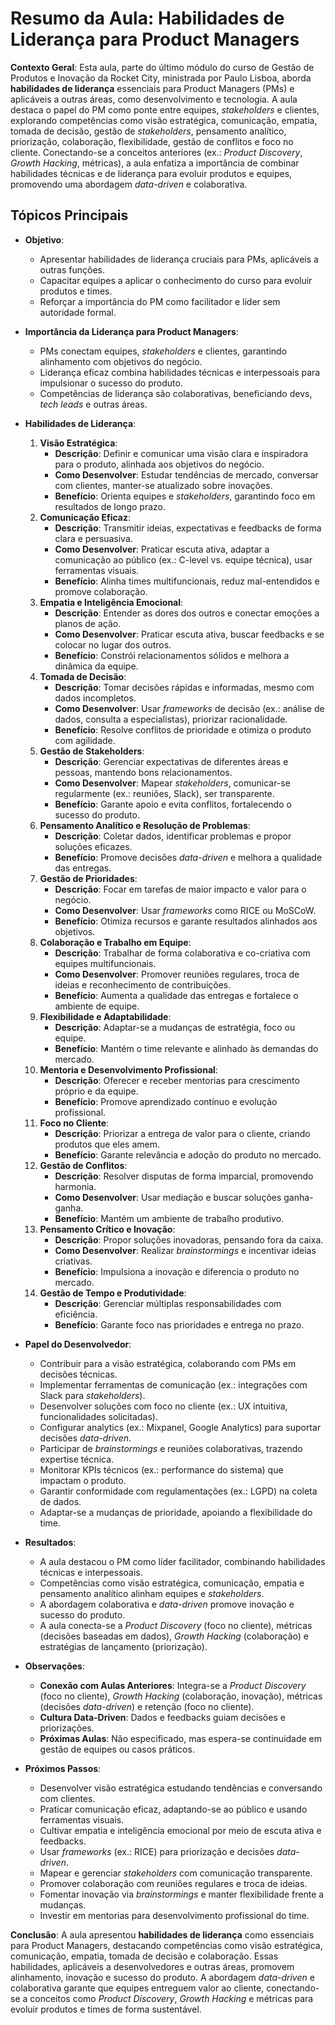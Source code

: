# Resumo da Aula: Habilidades de Liderança para Product Managers

**Contexto Geral**: Esta aula, parte do último módulo do curso de Gestão de Produtos e Inovação da Rocket City, ministrada por Paulo Lisboa, aborda **habilidades de liderança** essenciais para Product Managers (PMs) e aplicáveis a outras áreas, como desenvolvimento e tecnologia. A aula destaca o papel do PM como ponte entre equipes, *stakeholders* e clientes, explorando competências como visão estratégica, comunicação, empatia, tomada de decisão, gestão de *stakeholders*, pensamento analítico, priorização, colaboração, flexibilidade, gestão de conflitos e foco no cliente. Conectando-se a conceitos anteriores (ex.: *Product Discovery*, *Growth Hacking*, métricas), a aula enfatiza a importância de combinar habilidades técnicas e de liderança para evoluir produtos e equipes, promovendo uma abordagem *data-driven* e colaborativa.

## Tópicos Principais

- **Objetivo**:
  - Apresentar habilidades de liderança cruciais para PMs, aplicáveis a outras funções.
  - Capacitar equipes a aplicar o conhecimento do curso para evoluir produtos e times.
  - Reforçar a importância do PM como facilitador e líder sem autoridade formal.

- **Importância da Liderança para Product Managers**:
  - PMs conectam equipes, *stakeholders* e clientes, garantindo alinhamento com objetivos do negócio.
  - Liderança eficaz combina habilidades técnicas e interpessoais para impulsionar o sucesso do produto.
  - Competências de liderança são colaborativas, beneficiando devs, *tech leads* e outras áreas.

- **Habilidades de Liderança**:
  1. **Visão Estratégica**:
     - **Descrição**: Definir e comunicar uma visão clara e inspiradora para o produto, alinhada aos objetivos do negócio.
     - **Como Desenvolver**: Estudar tendências de mercado, conversar com clientes, manter-se atualizado sobre inovações.
     - **Benefício**: Orienta equipes e *stakeholders*, garantindo foco em resultados de longo prazo.
  2. **Comunicação Eficaz**:
     - **Descrição**: Transmitir ideias, expectativas e feedbacks de forma clara e persuasiva.
     - **Como Desenvolver**: Praticar escuta ativa, adaptar a comunicação ao público (ex.: C-level vs. equipe técnica), usar ferramentas visuais.
     - **Benefício**: Alinha times multifuncionais, reduz mal-entendidos e promove colaboração.
  3. **Empatia e Inteligência Emocional**:
     - **Descrição**: Entender as dores dos outros e conectar emoções a planos de ação.
     - **Como Desenvolver**: Praticar escuta ativa, buscar feedbacks e se colocar no lugar dos outros.
     - **Benefício**: Constrói relacionamentos sólidos e melhora a dinâmica da equipe.
  4. **Tomada de Decisão**:
     - **Descrição**: Tomar decisões rápidas e informadas, mesmo com dados incompletos.
     - **Como Desenvolver**: Usar *frameworks* de decisão (ex.: análise de dados, consulta a especialistas), priorizar racionalidade.
     - **Benefício**: Resolve conflitos de prioridade e otimiza o produto com agilidade.
  5. **Gestão de Stakeholders**:
     - **Descrição**: Gerenciar expectativas de diferentes áreas e pessoas, mantendo bons relacionamentos.
     - **Como Desenvolver**: Mapear *stakeholders*, comunicar-se regularmente (ex.: reuniões, Slack), ser transparente.
     - **Benefício**: Garante apoio e evita conflitos, fortalecendo o sucesso do produto.
  6. **Pensamento Analítico e Resolução de Problemas**:
     - **Descrição**: Coletar dados, identificar problemas e propor soluções eficazes.
     - **Benefício**: Promove decisões *data-driven* e melhora a qualidade das entregas.
  7. **Gestão de Prioridades**:
     - **Descrição**: Focar em tarefas de maior impacto e valor para o negócio.
     - **Como Desenvolver**: Usar *frameworks* como RICE ou MoSCoW.
     - **Benefício**: Otimiza recursos e garante resultados alinhados aos objetivos.
  8. **Colaboração e Trabalho em Equipe**:
     - **Descrição**: Trabalhar de forma colaborativa e co-criativa com equipes multifuncionais.
     - **Como Desenvolver**: Promover reuniões regulares, troca de ideias e reconhecimento de contribuições.
     - **Benefício**: Aumenta a qualidade das entregas e fortalece o ambiente de equipe.
  9. **Flexibilidade e Adaptabilidade**:
     - **Descrição**: Adaptar-se a mudanças de estratégia, foco ou equipe.
     - **Benefício**: Mantém o time relevante e alinhado às demandas do mercado.
  10. **Mentoria e Desenvolvimento Profissional**:
      - **Descrição**: Oferecer e receber mentorias para crescimento próprio e da equipe.
      - **Benefício**: Promove aprendizado contínuo e evolução profissional.
  11. **Foco no Cliente**:
      - **Descrição**: Priorizar a entrega de valor para o cliente, criando produtos que eles amem.
      - **Benefício**: Garante relevância e adoção do produto no mercado.
  12. **Gestão de Conflitos**:
      - **Descrição**: Resolver disputas de forma imparcial, promovendo harmonia.
      - **Como Desenvolver**: Usar mediação e buscar soluções ganha-ganha.
      - **Benefício**: Mantém um ambiente de trabalho produtivo.
  13. **Pensamento Crítico e Inovação**:
      - **Descrição**: Propor soluções inovadoras, pensando fora da caixa.
      - **Como Desenvolver**: Realizar *brainstormings* e incentivar ideias criativas.
      - **Benefício**: Impulsiona a inovação e diferencia o produto no mercado.
  14. **Gestão de Tempo e Produtividade**:
      - **Descrição**: Gerenciar múltiplas responsabilidades com eficiência.
      - **Benefício**: Garante foco nas prioridades e entrega no prazo.

- **Papel do Desenvolvedor**:
  - Contribuir para a visão estratégica, colaborando com PMs em decisões técnicas.
  - Implementar ferramentas de comunicação (ex.: integrações com Slack para *stakeholders*).
  - Desenvolver soluções com foco no cliente (ex.: UX intuitiva, funcionalidades solicitadas).
  - Configurar analytics (ex.: Mixpanel, Google Analytics) para suportar decisões *data-driven*.
  - Participar de *brainstormings* e reuniões colaborativas, trazendo expertise técnica.
  - Monitorar KPIs técnicos (ex.: performance do sistema) que impactam o produto.
  - Garantir conformidade com regulamentações (ex.: LGPD) na coleta de dados.
  - Adaptar-se a mudanças de prioridade, apoiando a flexibilidade do time.

- **Resultados**:
  - A aula destacou o PM como líder facilitador, combinando habilidades técnicas e interpessoais.
  - Competências como visão estratégica, comunicação, empatia e pensamento analítico alinham equipes e *stakeholders*.
  - A abordagem colaborativa e *data-driven* promove inovação e sucesso do produto.
  - A aula conecta-se a *Product Discovery* (foco no cliente), métricas (decisões baseadas em dados), *Growth Hacking* (colaboração) e estratégias de lançamento (priorização).

- **Observações**:
  - **Conexão com Aulas Anteriores**: Integra-se a *Product Discovery* (foco no cliente), *Growth Hacking* (colaboração, inovação), métricas (decisões *data-driven*) e retenção (foco no cliente).
  - **Cultura Data-Driven**: Dados e feedbacks guiam decisões e priorizações.
  - **Próximas Aulas**: Não especificado, mas espera-se continuidade em gestão de equipes ou casos práticos.

- **Próximos Passos**:
  - Desenvolver visão estratégica estudando tendências e conversando com clientes.
  - Praticar comunicação eficaz, adaptando-se ao público e usando ferramentas visuais.
  - Cultivar empatia e inteligência emocional por meio de escuta ativa e feedbacks.
  - Usar *frameworks* (ex.: RICE) para priorização e decisões *data-driven*.
  - Mapear e gerenciar *stakeholders* com comunicação transparente.
  - Promover colaboração com reuniões regulares e troca de ideias.
  - Fomentar inovação via *brainstormings* e manter flexibilidade frente a mudanças.
  - Investir em mentorias para desenvolvimento profissional do time.

**Conclusão**: A aula apresentou **habilidades de liderança** como essenciais para Product Managers, destacando competências como visão estratégica, comunicação, empatia, tomada de decisão e colaboração. Essas habilidades, aplicáveis a desenvolvedores e outras áreas, promovem alinhamento, inovação e sucesso do produto. A abordagem *data-driven* e colaborativa garante que equipes entreguem valor ao cliente, conectando-se a conceitos como *Product Discovery*, *Growth Hacking* e métricas para evoluir produtos e times de forma sustentável.